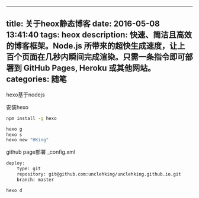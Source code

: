 
---
title: 关于heox静态博客
date: 2016-05-08 13:41:40
tags: heox
description: 快速、简洁且高效的博客框架。Node.js 所带来的超快生成速度，让上百个页面在几秒内瞬间完成渲染。只需一条指令即可部署到 GitHub Pages, Heroku 或其他网站。
categories: 随笔
---

hexo基于nodejs

安装hexo
``` bash
npm install -g hexo
```

``` bash
hexo g
hexo s
hexo new "HKing"
```

github page部署
_config.xml

``` bash
deploy:
	type: git
	repository: git@github.com:unclehking/unclehking.github.io.git
	branch: master

hexo d
```
